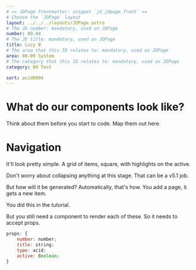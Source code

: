 ```yaml
---
# == JDPage frontmatter: snippet `jd_jdpage_front` ==
# Choose the `JDPage` layout
layout: ../../../layouts/JDPage.astro
# The JD number: mandatory, used on JDPage
number: 09.04
# The JD title: mandatory, used on JDPage
title: Lucy B
# The area that this ID relates to: mandatory, used on JDPage
area: 00-09 System
# The category that this ID relates to: mandatory, used on JDPage
category: 09 Test

sort: acid0904
---
```


# What do our components look like?

Think about them before you start to code. Map them out here.

# Navigation

It'll look pretty simple. A grid of items, square, with highlights on the active.

Don't worry about collapsing anything at this stage. That can be a v5.1 job.

But how will it be generated? Automatically, that's how. You add a page, it gets a new item.

You did this in the tutorial.

But you still need a component to render each of these. So it needs to accept props.

```js
props: {
	number: number;
	title: string;
	type: acid;
	active: Boolean;
}
```
